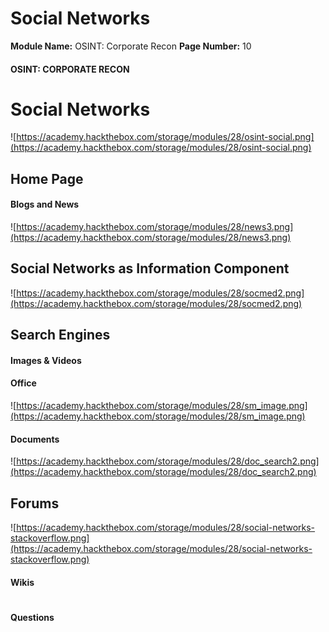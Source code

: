 <!--
 // Platform: Academy
// URL: https://academy.hackthebox.com/module/28/section/201
// Platform Version: V1
// Module ID: 28
// Module Name: OSINT: Corporate Recon
// Module Difficulty: Hard
// Section ID: 201
// Section Title: Social Networks
// Page Title: OSINT: Corporate Recon
// Page Number: 10
-->

# Social Networks

**Module Name:** OSINT: Corporate Recon **Page Number:** 10

#### OSINT: CORPORATE RECON

# Social Networks

![https://academy.hackthebox.com/storage/modules/28/osint-social.png](https://academy.hackthebox.com/storage/modules/28/osint-social.png)

## Home Page

#### Blogs and News

![https://academy.hackthebox.com/storage/modules/28/news3.png](https://academy.hackthebox.com/storage/modules/28/news3.png)

## Social Networks as Information Component

![https://academy.hackthebox.com/storage/modules/28/socmed2.png](https://academy.hackthebox.com/storage/modules/28/socmed2.png)

## Search Engines

#### Images & Videos

#### Office

![https://academy.hackthebox.com/storage/modules/28/sm_image.png](https://academy.hackthebox.com/storage/modules/28/sm_image.png)

#### Documents

![https://academy.hackthebox.com/storage/modules/28/doc_search2.png](https://academy.hackthebox.com/storage/modules/28/doc_search2.png)

## Forums

![https://academy.hackthebox.com/storage/modules/28/social-networks-stackoverflow.png](https://academy.hackthebox.com/storage/modules/28/social-networks-stackoverflow.png)

#### Wikis

# 

# 

#### Questions

####